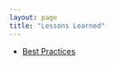 ```yaml
---
layout: page
title: "Lessons Learned"
---
```


* [Best Practices](http://18f.github.io/API-All-the-X/pages/best_practices)
